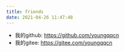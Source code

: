 ```yaml
---
title: friends
date: 2021-04-26 11:47:48
---
```



- 我的github: https://github.com/youngqqcn
- 我的gitee: https://gitee.com/youngqqcn
